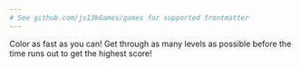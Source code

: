 ```yaml
---
# See github.com/js13kGames/games for supported frontmatter
---
```

Color as fast as you can!
Get through as many levels as possible before the time runs out to get the highest score!